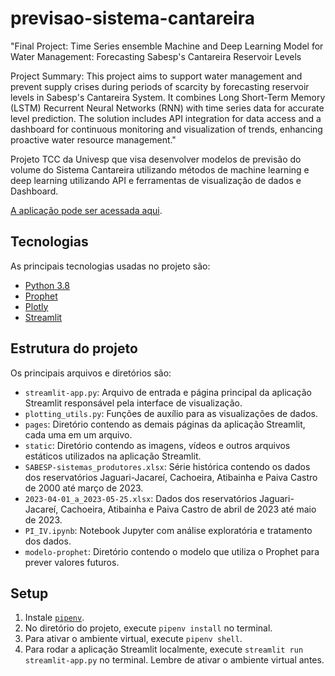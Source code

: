 # previsao-sistema-cantareira

"Final Project: Time Series ensemble Machine and Deep Learning Model for Water Management: Forecasting Sabesp's
Cantareira Reservoir Levels

Project Summary:
This project aims to support water management and prevent supply crises during periods of scarcity by forecasting reservoir levels in Sabesp's Cantareira System. It combines Long Short-Term Memory (LSTM) Recurrent Neural Networks (RNN) with time series data for accurate level prediction. The solution includes API integration for data access and a dashboard for continuous monitoring and visualization of trends, enhancing proactive water resource management."


Projeto TCC da Univesp que visa desenvolver modelos de previsão do volume do Sistema Cantareira utilizando métodos de machine learning e deep learning utilizando API e ferramentas de visualização de dados e Dashboard.

[A aplicação pode ser acessada aqui](https://previsao-cantareira.streamlit.app/).

## Tecnologias

As principais tecnologias usadas no projeto são:

* [Python 3.8](https://www.python.org/)
* [Prophet](https://facebook.github.io/prophet/)
* [Plotly](https://plotly.com/)
* [Streamlit](https://streamlit.io/)

## Estrutura do projeto

Os principais arquivos e diretórios são:

* `streamlit-app.py`: Arquivo de entrada e página principal da aplicação Streamlit responsável pela interface de visualização.
* `plotting_utils.py`: Funções de auxílio para as visualizações de dados.
* `pages`: Diretório contendo as demais páginas da aplicação Streamlit, cada uma em um arquivo.
* `static`: Diretório contendo as imagens, vídeos e outros arquivos estáticos utilizados na aplicação Streamlit.
* `SABESP-sistemas_produtores.xlsx`: Série histórica contendo os dados dos reservatórios Jaguari-Jacareí, Cachoeira, Atibainha e Paiva Castro de 2000 até março de 2023.
* `2023-04-01_a_2023-05-25.xlsx`: Dados dos reservatórios Jaguari-Jacareí, Cachoeira, Atibainha e Paiva Castro de abril de 2023 até maio de 2023.
* `PI_IV.ipynb`: Notebook Jupyter com análise exploratória e tratamento dos dados.
* `modelo-prophet`: Diretório contendo o modelo que utiliza o Prophet para prever valores futuros.

## Setup 

 1. Instale [`pipenv`](https://pypi.org/project/pipenv/).
 2. No diretório do projeto, execute `pipenv install` no terminal.
 3. Para ativar o ambiente virtual, execute `pipenv shell`.
 4. Para rodar a aplicação Streamlit localmente, execute `streamlit run streamlit-app.py` no terminal. Lembre de ativar o ambiente virtual antes.
